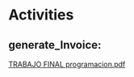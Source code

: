 
# Activities

## generate_Invoice:
  [TRABAJO FINAL programacion.pdf](https://github.com/feijoes/Frelance-works/files/9894706/IDEA.PARA.EL.TRABAJO.FINAL.programacion.pdf)